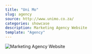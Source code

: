 ```yaml
---
title: "Uni Mo"
slug: agency
source: http://www.unimo.co.za/
categories: showcase
description: Marketing Agency Website
template: "Agency"
---
```


<img src="http://sbootstrap.startbootstrapc.netdna-cdn.com/assets/img/showcase/unimo.jpg" class="img-responsive" alt="Marketing Agency Website">